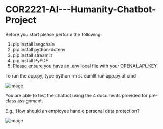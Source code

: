 # COR2221-AI---Humanity-Chatbot-Project

Before you start please perform the following:

1. pip install langchain
2. pip install python-dotenv
3. pip install streamlit
4. pip install PyPDF
5. Please ensure you have an .env local file with your OPENAI_API_KEY 

To run the app.py, type python -m streamlit run app.py at cmd

![image](https://github.com/KMRCrazyDuck/COR2221-AI---Humanity-Chatbot-Project/assets/33822743/b32e98f1-a4a9-4b3d-a7a8-fc9a02efa048)

You are able to test the chatbot using the 4 documents provided for pre-class assignment.

E.g., How should an employee handle personal data protection?

![image](https://github.com/KMRCrazyDuck/COR2221-AI---Humanity-Chatbot-Project/assets/33822743/75532b1c-a724-4a29-9a6a-654e617e85a0)

